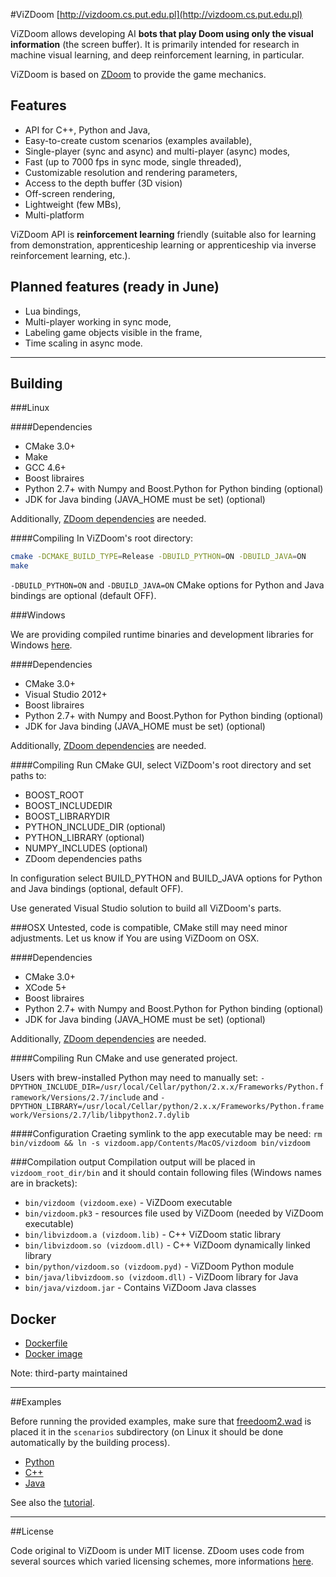 #ViZDoom
[http://vizdoom.cs.put.edu.pl](http://vizdoom.cs.put.edu.pl)

ViZDoom allows developing AI **bots that play Doom using only the visual information** (the screen buffer). It is primarily intended for research in machine visual learning, and deep reinforcement learning, in particular.

ViZDoom is based on [ZDoom](https://github.com/rheit/zdoom) to provide the game mechanics.

## Features
* API for C++, Python and Java,
* Easy-to-create custom scenarios (examples available),
* Single-player (sync and async) and multi-player (async) modes,
* Fast (up to 7000 fps in sync mode, single threaded),
* Customizable resolution and rendering parameters,
* Access to the depth buffer (3D vision)
* Off-screen rendering,
* Lightweight (few MBs),
* Multi-platform

ViZDoom API is **reinforcement learning** friendly (suitable also for learning from demonstration, apprenticeship learning or apprenticeship via inverse reinforcement learning, etc.).

## Planned features (ready in June)
* Lua bindings,
* Multi-player working in sync mode,
* Labeling game objects visible in the frame,
* Time scaling in async mode.

---
## Building

###Linux

####Dependencies
* CMake 3.0+
* Make
* GCC 4.6+
* Boost libraires
* Python 2.7+ with Numpy and Boost.Python for Python binding (optional)
* JDK for Java binding (JAVA_HOME must be set) (optional)

Additionally, [ZDoom dependencies](http://zdoom.org/wiki/Compile_ZDoom_on_Linux) are needed.

####Compiling
In ViZDoom's root directory:
```bash
cmake -DCMAKE_BUILD_TYPE=Release -DBUILD_PYTHON=ON -DBUILD_JAVA=ON
make
```

``-DBUILD_PYTHON=ON`` and ``-DBUILD_JAVA=ON`` CMake options for Python and Java bindings are optional (default OFF).

###Windows

We are providing compiled runtime binaries and development libraries for Windows [here](https://github.com/Marqt/ViZDoom/releases/download/1.0.0/ViZDoom-1.0.0-Win-x86_64.zip).

####Dependencies
* CMake 3.0+
* Visual Studio 2012+
* Boost libraires
* Python 2.7+ with Numpy and Boost.Python for Python binding (optional)
* JDK for Java binding (JAVA_HOME must be set) (optional)

Additionally, [ZDoom dependencies](http://zdoom.org/wiki/Compile_ZDoom_on_Windows) are needed.

####Compiling
Run CMake GUI, select ViZDoom's root directory and set paths to:
* BOOST_ROOT
* BOOST_INCLUDEDIR
* BOOST_LIBRARYDIR
* PYTHON_INCLUDE_DIR (optional)
* PYTHON_LIBRARY (optional)
* NUMPY_INCLUDES (optional)
* ZDoom dependencies paths

In configuration select BUILD_PYTHON and BUILD_JAVA options for Python and Java bindings (optional, default OFF).

Use generated Visual Studio solution to build all ViZDoom's parts.

###OSX
Untested, code is compatible, CMake still may need minor adjustments.
Let us know if You are using ViZDoom on OSX.

####Dependencies
* CMake 3.0+
* XCode 5+
* Boost libraires
* Python 2.7+ with Numpy and Boost.Python for Python binding (optional)
* JDK for Java binding (JAVA_HOME must be set) (optional)

Additionally, [ZDoom dependencies](http://zdoom.org/wiki/Compile_ZDoom_on_Mac_OS_X) are needed.

####Compiling
Run CMake and use generated project.

Users with brew-installed Python may need to manually set:
``-DPYTHON_INCLUDE_DIR=/usr/local/Cellar/python/2.x.x/Frameworks/Python.framework/Versions/2.7/include`` and 
``-DPYTHON_LIBRARY=/usr/local/Cellar/python/2.x.x/Frameworks/Python.framework/Versions/2.7/lib/libpython2.7.dylib``

####Configuration
Craeting symlink to the app executable may be need:
``rm bin/vizdoom && ln -s vizdoom.app/Contents/MacOS/vizdoom bin/vizdoom``

###Compilation output
Compilation output will be placed in ``vizdoom_root_dir/bin`` and it should contain following files (Windows names are in brackets):

* ``bin/vizdoom (vizdoom.exe)`` - ViZDoom executable
* ``bin/vizdoom.pk3`` - resources file used by ViZDoom (needed by ViZDoom executable)
* ``bin/libvizdoom.a (vizdoom.lib)`` - C++ ViZDoom static library
* ``bin/libvizdoom.so (vizdoom.dll)`` -  C++ ViZDoom dynamically linked library
* ``bin/python/vizdoom.so (vizdoom.pyd)`` - ViZDoom Python module
* ``bin/java/libvizdoom.so (vizdoom.dll)`` -  ViZDoom library for Java
* ``bin/java/vizdoom.jar`` -  Contains ViZDoom Java classes

## Docker

* [Dockerfile](https://github.com/maciejjaskowski/ViZDoom-docker)
* [Docker image](https://hub.docker.com/r/mjaskowski/vizdoom/)

Note: third-party maintained

---
##Examples

Before running the provided examples, make sure that [freedoom2.wad](https://freedoom.github.io/download.html) is placed it in the ``scenarios`` subdirectory (on Linux it should be done automatically by the building process).

* [Python](https://github.com/Marqt/ViZDoom/tree/master/examples/python)
* [C++](https://github.com/Marqt/ViZDoom/tree/master/examples/c%2B%2B)
* [Java](https://github.com/Marqt/ViZDoom/tree/master/examples/java)

See also the [tutorial](http://vizdoom.cs.put.edu.pl/tutorial).

---
##License

Code original to ViZDoom is under MIT license. ZDoom uses code from several sources which varied licensing schemes, more informations [here](http://zdoom.org/wiki/license).
